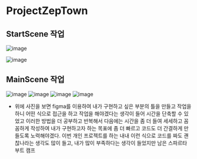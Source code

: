 # ProjectZepTown

## StartScene 작업 
![image](https://github.com/jeonghyeok2/ProjectZepTown/assets/146924502/61b3f614-1827-4d53-ae6c-3a10f16128fe)

![image](https://github.com/jeonghyeok2/ProjectZepTown/assets/146924502/d473681c-18ce-4389-905f-48cce6ca29d5)

## MainScene 작업

![image](https://github.com/jeonghyeok2/ProjectZepTown/assets/146924502/ae8eff94-cf24-4041-a27f-ded096d4fe60)
![image](https://github.com/jeonghyeok2/ProjectZepTown/assets/146924502/ab229d33-1387-4ec4-8073-a940ce36ced0)
![image](https://github.com/jeonghyeok2/ProjectZepTown/assets/146924502/da30f8ba-1757-4b04-977e-0cdbbd428e67)
![image](https://github.com/jeonghyeok2/ProjectZepTown/assets/146924502/c930a723-68f1-40aa-a059-f640600f865b)

- 위에 사진을 보면 figma를 이용하여 내가 구현하고 싶은 부분의 틀을 만들고 작업을 하니 어떤 식으로 접근을 하고 작업을
해야겠다는 생각이 들어 시간을 단축할 수 있었고 이러한 방법을 더 공부하고 반복해서 다음에는 시간을 좀 더 들여
세세하고 꼼꼼하게 작성하여 내가 구현하고자 하는 목표에 좀 더 빠르고 코드도 더 간결하게 만들도록 노력해야겠다.
이번 개인 프로젝트를 하는 내내 이런 식으로 코드를 짜도 괜찮나라는 생각도 많이 들고, 내가 많이 부족하다는 생각이 들었지만
남은 스파르타 부트 캠프
